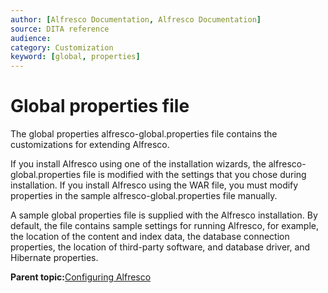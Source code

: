 ```yaml
---
author: [Alfresco Documentation, Alfresco Documentation]
source: DITA reference
audience: 
category: Customization
keyword: [global, properties]
---
```


# Global properties file

The global properties alfresco-global.properties file contains the customizations for extending Alfresco.

If you install Alfresco using one of the installation wizards, the alfresco-global.properties file is modified with the settings that you chose during installation. If you install Alfresco using the WAR file, you must modify properties in the sample alfresco-global.properties file manually.

A sample global properties file is supplied with the Alfresco installation. By default, the file contains sample settings for running Alfresco, for example, the location of the content and index data, the database connection properties, the location of third-party software, and database driver, and Hibernate properties.

**Parent topic:**[Configuring Alfresco](../concepts/ch-configuration.md)

